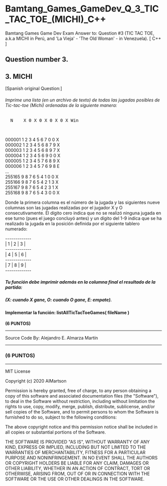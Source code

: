 # Bamtang_Games_GameDev_Q_3_TIC_TAC_TOE_(MICHI)_C++
Bamtang Games Game Dev Exam Answer to: Question #3 (TIC TAC TOE, a.k.a MICHI in Perú, and 'La Vieja' - 'The Old Woman' - in Venezuela). [ C++ ] 

## Question number 3.
## 3. MICHI

[Spanish original Question:]

###### Imprime una lista (en un archivo de texto) de todas las jugadas posibles de Tic-tac-toe (Michi) ordenadas de la siguiente manera:

<pre>  N    X 0 X 0 X 0 X 0 X Win</pre><br />
000001 1 2 3 4 5 6 7 0 0 X  
000002 1 2 3 4 5 6 8 7 9 X  
000003 1 2 3 4 5 6 8 9 7 X  
000004 1 2 3 4 5 6 9 0 0 X  
000005 1 2 3 4 5 7 6 8 9 X  
000006 1 2 3 4 5 7 6 9 8 E  
...  
255165 9 8 7 6 5 4 1 0 0 X  
255166 9 8 7 6 5 4 2 1 3 X  
255167 9 8 7 6 5 4 2 3 1 X  
255168 9 8 7 6 5 4 3 0 0 X  


  Donde la primera columna es el número de la jugada y las siguientes nueve columnas son las jugadas realizadas por el jugador X y O consecutivamente. El dígito cero indica que no se realizó ninguna jugada en ese turno (pues el juego concluyó antes) y un dígito del 1-9 indica que se ha realizado la jugada en la posición definida por el siguiente tablero numerado:

-------------<br />
| 1 | 2 | 3 |  
-------------<br />
| 4 | 5 | 6 |  
-------------<br />
| 7 | 8 | 9 |  
-------------<br />

##### Tu función debe imprimir además en la columna final el resultado de la partida:
  
##### (X: cuando X gane, O: cuando O gane, E: empate).

#### Implementar la función: listAllTicTacToeGames( fileName )

<strong> (6 PUNTOS) </strong>


*******************************************************************************
Source Code By:	 Alejandro E. Almarza Martín
*******************************************************************************

### (6 PUNTOS)

*******************************************************************************

MIT License

Copyright (c) 2020 AlMartson

Permission is hereby granted, free of charge, to any person obtaining a copy
of this software and associated documentation files (the "Software"), to deal
in the Software without restriction, including without limitation the rights
to use, copy, modify, merge, publish, distribute, sublicense, and/or sell
copies of the Software, and to permit persons to whom the Software is
furnished to do so, subject to the following conditions:

The above copyright notice and this permission notice shall be included in all
copies or substantial portions of the Software.

THE SOFTWARE IS PROVIDED "AS IS", WITHOUT WARRANTY OF ANY KIND, EXPRESS OR
IMPLIED, INCLUDING BUT NOT LIMITED TO THE WARRANTIES OF MERCHANTABILITY,
FITNESS FOR A PARTICULAR PURPOSE AND NONINFRINGEMENT. IN NO EVENT SHALL THE
AUTHORS OR COPYRIGHT HOLDERS BE LIABLE FOR ANY CLAIM, DAMAGES OR OTHER
LIABILITY, WHETHER IN AN ACTION OF CONTRACT, TORT OR OTHERWISE, ARISING FROM,
OUT OF OR IN CONNECTION WITH THE SOFTWARE OR THE USE OR OTHER DEALINGS IN THE
SOFTWARE.
